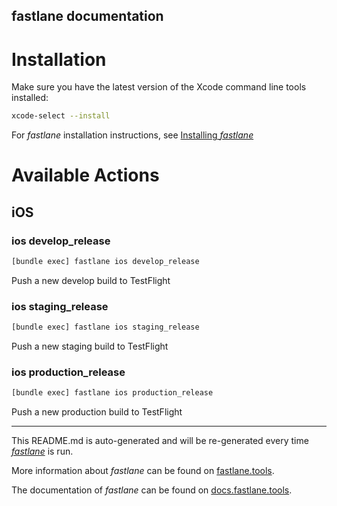 fastlane documentation
----

# Installation

Make sure you have the latest version of the Xcode command line tools installed:

```sh
xcode-select --install
```

For _fastlane_ installation instructions, see [Installing _fastlane_](https://docs.fastlane.tools/#installing-fastlane)

# Available Actions

## iOS

### ios develop_release

```sh
[bundle exec] fastlane ios develop_release
```

Push a new develop build to TestFlight

### ios staging_release

```sh
[bundle exec] fastlane ios staging_release
```

Push a new staging build to TestFlight

### ios production_release

```sh
[bundle exec] fastlane ios production_release
```

Push a new production build to TestFlight

----

This README.md is auto-generated and will be re-generated every time [_fastlane_](https://fastlane.tools) is run.

More information about _fastlane_ can be found on [fastlane.tools](https://fastlane.tools).

The documentation of _fastlane_ can be found on [docs.fastlane.tools](https://docs.fastlane.tools).
